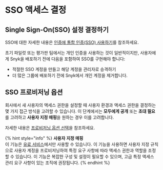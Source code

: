 # SSO 액세스 결정

## Single Sign-On(SSO) 설정 결정하기

SSO에 대한 자세한 내용은 [인증에 통합 인증(SSO) 사용하기](../../../enterprise-configuration/using-single-sign-on-sso-for-authentication/)를 참조하세요.

초기 파일럿 또는 평가판 팀에서는 개인 인증을 사용하는 것이 일반적이지만, 사용자에게 Snyk을 배포하기 전에 다음을 포함하여 SSO를 구현해야 합니다:

* 적절한 SSO 계정을 만들고 해당 계정을 관리자로 승격하기
* 더 많은 그룹에 배포하기 전에 Snyk에서 개인 계정을 제거합니다.

## SSO 프로비저닝 옵션

회사에서 새 사용자의 액세스 권한을 설정할 때 사용자 환경과 액세스 권한을 결정하는 몇 가지 접근 방식을 고려할 수 있습니다. 이 단계에서는 **모두에게 공개** 또는 **초대 필요**를 고려하고 **사용자 지정 매핑**을 원하는 경우 이를 고려합니다.

자세한 내용은 [프로비저닝 옵션 선택](../../../enterprise-configuration/using-single-sign-on-sso-for-authentication/choose-a-provisioning-option.md)을 참조하세요.&#x20;

{% hint style="info" %}
**사용자** **지정 매핑**\
이 기능은 [유료 서비스](broken-reference/)에서만 사용할 수 있습니다. 이 기능을 사용하면 사용자 지정 규칙으로 사용자 계정을 프로비저닝하여 특정 요구 사항에 따라 액세스 권한과 역할을 조정할 수 있습니다. 이 기능은 복잡한 구성 및 설정이 필요할 수 있으며, 고급 특정 액세스 관리 요구 사항이 있는 조직에 권장됩니다.
{% endhint %}

####
